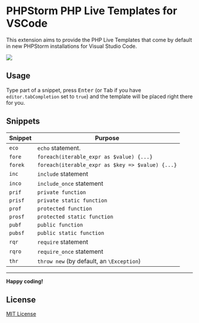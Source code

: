 # PHPStorm PHP Live Templates for VSCode

This extension aims to provide the PHP Live Templates that come by default in new PHPStorm installations for Visual Studio Code.

![](images/demo.gif)

## Usage

Type part of a snippet, press <kbd>Enter</kbd> (or <kbd>Tab</kbd> if you have `editor.tabCompletion` set to `true`) and the template will be placed right there for you.

## Snippets

| Snippet | Purpose                                              |
|---------|------------------------------------------------------|
| `eco`   | `echo` statement.                                    |
| `fore`  | `foreach(iterable_expr as $value) {...}`             |
| `forek` | `foreach(iterable_expr as $key => $value) {...}`     |
| `inc`   | `include` statement                                  |
| `inco`  | `include_once` statement                             |
| `prif`  | `private function`                                   |
| `prisf` | `private static function`                            |
| `prof`  | `protected function`                                 |
| `prosf` | `protected static function`                          |
| `pubf`  | `public function`                                    |
| `pubsf` | `public static function`                             |
| `rqr`   | `require` statement                                  |
| `rqro`  | `require_once` statement                             |
| `thr`   | `throw new` (by default, an `\Exception`)            |

---

**Happy coding!**

## License

[MIT License](./LICENSE.md)
